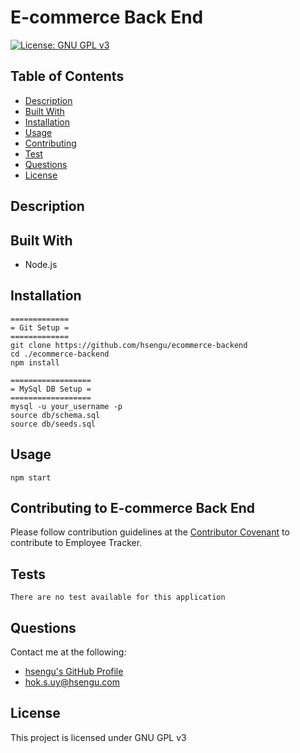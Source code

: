 # E-commerce Back End
[![License: GNU GPL v3](https://img.shields.io/badge/License-GNU%20GPL%20v3-blue.svg)](https://www.gnu.org/licenses/gpl-3.0)

## Table of Contents
* [Description](#description)
* [Built With](#built-with)
* [Installation](#installation)
* [Usage](#usage)
* [Contributing](#contributing-to-e-commerce-back-end)
* [Test](#test)
* [Questions](#questions)
* [License](#license)

## Description


## Built With
- Node.js

## Installation
    =============
    = Git Setup =
    =============
	git clone https://github.com/hsengu/ecommerce-backend
	cd ./ecommerce-backend
	npm install

    ==================
    = MySql DB Setup =
    ==================
    mysql -u your_username -p
    source db/schema.sql
    source db/seeds.sql


## Usage
	npm start

## Contributing to E-commerce Back End
Please follow contribution guidelines at the [Contributor Covenant](https://www.contributor-covenant.org/version/2/1/code_of_conduct/) to contribute to Employee Tracker.

## Tests
    There are no test available for this application

## Questions
Contact me at the following:
- [hsengu's GitHub Profile](https://github.com/hsengu)
- hok.s.uy@hsengu.com

## License
This project is licensed under GNU GPL v3
